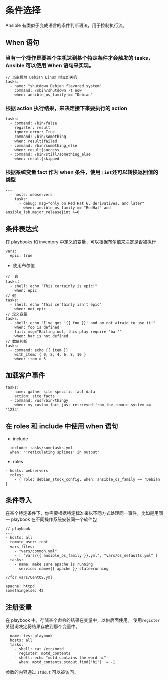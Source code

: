 # 条件选择
Ansible 有类似于变成语言的条件判断语法，用于控制执行流。

## When 语句

###  当有一个操作是要某个主机达到某个特定条件才会触发的 tasks，Ansible 可以使用 When 语句来实现。

```
// 当主机为 Debian Linux 时立即关机
tasks:
  - name: "shutdown Debian flavored system"
    command: /sbin/shutdown -t now
    when: ansible_os_family == "Debian"
```

### 根据 action 执行结果，来决定接下来要执行的 action

```
tasks:
  - command: /bin/false
    register: result
    ignore_error: True
  - command: /bin/something
    when: result|failed
  - command: /bin/something_else
    when: result|success
  - command: /bin/still/something_else
    when: result|skipped
```

### 根据系统变量 fact 作为 when 条件，使用 `|int`还可以转换返回值的类型

```
---
  - hosts: webservers
    tasks:
      - debug: msg="only on Red Hat 6, derivatives, and later"
        when: ansible_os_family == "RedHat" and ansible_lsb.major_release|int >=6
```

## 条件表达式
在 playbooks 和 inventory 中定义的变量，可以根据布尔值来决定是否被执行
```
vars:
  epic: true
```

- 使用布尔值
```
//  真
tasks：
  - shell: echo "This certainly is epic!"
    when: epic
// 假
tasks:
  - shell: echo "This certainly isn't epic"
    when: not epic
// 定义变量
tasks:
  - shell: echo "I've got '{{ foo }}' and am not afraid to use it!"
    when: foo is defined
  - fail: msg="Bailing out, this play require 'bar'"
    when: bar is not defined
// 数值判断
tasks:
  - command: echo {{ item }}
    with_item: { 0, 2, 4, 6, 8, 10 }
    when: item > 5
```

## 加载客户事件
```
tasks:
  - name: gather site specific fact data
    action: site_facts
  - command: /usr/bin/thingy
    when: my_custom_fact_just_retrieved_from_the_remote_system == '1234'
```

## 在 roles 和 include 中使用 when 语句

- include

```
- include: tasks/sometasks.yml
  when: "'reticulating splines' in output"
```

- roles

```
- hosts: webservers
  roles:
    - { role: debian_stock_config, when: ansible_os_family == 'Debian'  }
```

## 条件导入
在某个特定条件下，你需要根据特定标准来以不同方式处理同一事件，比如是用同一 playbook 在不同操作系统安装同一个软件包

```
// playbook
---
- hosts: all 
  remote_user: root
  vars_files:
    - "vars/common.yml"
    - [ "vars/{{ ansible_os_family }}.yml", "vars/os_defaults.yml" ]
  tasks:
    - name: make sure apache is running
      service: name={{ apache }} state=running      

//for vars/CentOS.yml
---
apache: httpd
somethingelse: 42
```

## 注册变量
在 playbook 中，存储某个命令的结果在变量中，以供后面使用。 使用`register` 关键词决定将结果存放到那个变量中。
```
- name: test playbook
  hosts: all
  tasks:
    - shell: cat /etc/motd
      register: motd_contents
    - shell: echo "motd contains the word hi"
      when: motd_contents.stdout.find('hi') != -1
```
参数的内容通过 `stdout` 可以被访问。
